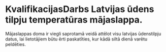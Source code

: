 
# KvalifikacijasDarbs Latvijas ūdens tilpju temperatūras mājaslappa.

Mājaslappas doma ir viegli saprotamā veidā attēlot visu latvijas ūdenstilpju datus, lai lietotājiem būtu ērti paskatīties, kur kādā siltā dienā varētu peldēties.
 
 